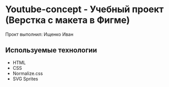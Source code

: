 # Youtube-concept - Учебный проект (Верстка с макета в Фигме)
Прокт выполнил: Ищенко Иван

## Используемые технологии
- HTML
- CSS
- Normalize.css
- SVG Sprites
